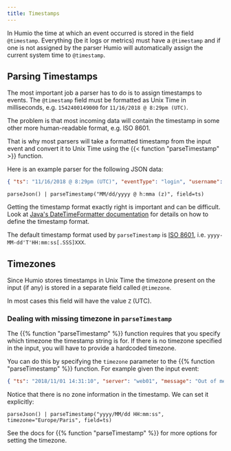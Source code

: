 ```yaml
---
title: Timestamps
---
```


In Humio the time at which an event occurred is stored in the field `@timestamp`.
Everything (be it logs or metrics) must have a `@timestamp` and if one is not assigned
by the parser Humio will automatically assign the current system time to `@timestamp`.

## Parsing Timestamps

The most important job a parser has to do is to assign timestamps to events.
The `@timestamp` field must be formatted as Unix Time in milliseconds, e.g. `1542400149000` for
`11/16/2018 @ 8:29pm (UTC)`.

The problem is that most incoming data will contain the timestamp in some other more human-readable format, e.g. ISO 8601.

That is why most parsers will take a formatted timestamp from the input event
and convert it to Unix Time using the {{< function "parseTimestamp" >}} function.

Here is an example parser for the following JSON data:

```json
{ "ts": "11/16/2018 @ 8:29pm (UTC)", "eventType": "login", "username": "monkey" }
```

```humio
parseJson() | parseTimestamp("MM/dd/yyyy @ h:mma (z)", field=ts)
```

Getting the timestamp format exactly right is important and can be difficult.
Look at [Java's DateTimeFormatter documentation](https://docs.oracle.com/javase/8/docs/api/java/time/format/DateTimeFormatter.html)
for details on how to define the timestamp format.

The default timestamp format used by `parseTimestamp` is [ISO 8601](https://en.wikipedia.org/wiki/ISO_8601),
i.e. `yyyy-MM-dd'T'HH:mm:ss[.SSS]XXX`.

## Timezones

Since Humio stores timestamps in Unix Time the timezone present on the
input (if any) is stored in a separate field called `@timezone`.

In most cases this field will have the value `Z` (UTC).

### Dealing with missing timezone in `parseTimestamp`

The {{% function "parseTimestamp" %}} function requires that you specify
which timezone the timestamp string is for.
If there is no timezone specified in the input, you will have to provide a
hardcoded timezone.

You can do this by specifying the `timezone` parameter to the {{% function "parseTimestamp" %}}
function. For example given the input event:

```json
{ "ts": "2018/11/01 14:31:10", "server": "web01", "message": "Out of memory" }
```

Notice that there is no zone information in the timestamp. We can set it explicitly:

```humio
parseJson() | parseTimestamp("yyyy/MM/dd HH:mm:ss", timezone="Europe/Paris", field=ts)
```

See the docs for {{% function "parseTimestamp" %}} for more options for setting
the timezone.

